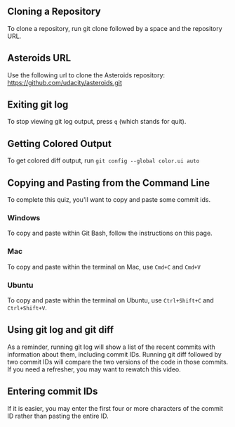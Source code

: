 ## Cloning a Repository
To clone a repository, run git clone followed by a space and the repository URL.

## Asteroids URL
Use the following url to clone the Asteroids repository: https://github.com/udacity/asteroids.git

## Exiting git log
To stop viewing git log output, press `q` (which stands for quit).

## Getting Colored Output
To get colored diff output, run `git config --global color.ui auto`

## Copying and Pasting from the Command Line
To complete this quiz, you'll want to copy and paste some commit ids.

### Windows
To copy and paste within Git Bash, follow the instructions on this page.

### Mac
To copy and paste within the terminal on Mac, use `Cmd+C` and `Cmd+V`

### Ubuntu
To copy and paste within the terminal on Ubuntu, use `Ctrl+Shift+C` and `Ctrl+Shift+V`.

## Using git log and git diff
As a reminder, running git log will show a list of the recent commits with information about them, including commit IDs. Running git diff followed by two commit IDs will compare the two versions of the code in those commits. If you need a refresher, you may want to rewatch this video.

## Entering commit IDs
If it is easier, you may enter the first four or more characters of the commit ID rather than pasting the entire ID.